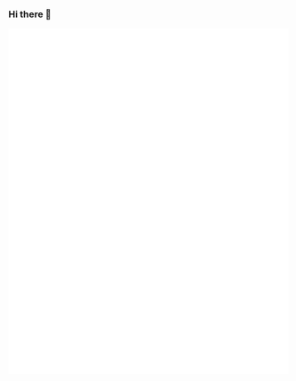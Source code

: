 ### Hi there 👋

![Metrics](https://github.com/A-K-O-R-A/A-K-O-R-A/blob/master/github-metrics.svg)

<!--
![Metrics](https://metrics.lecoq.io/A-K-O-R-A?template=classic&followup=1&isocalendar=1&languages=1&isocalendar.duration=half-year&config.timezone=Europe%2FBerlin)
**A-K-O-R-A/A-K-O-R-A** is a ✨ _special_ ✨ repository because its `README.md` (this file) appears on your GitHub profile.
Here are some ideas to get you started:

- 🔭 I’m currently working on ...
- 🌱 I’m currently learning ...
- 👯 I’m looking to collaborate on ...
- 🤔 I’m looking for help with ...
- 💬 Ask me about ...
- 📫 How to reach me: ...
- 😄 Pronouns: ...
- ⚡ Fun fact: ...
-->
